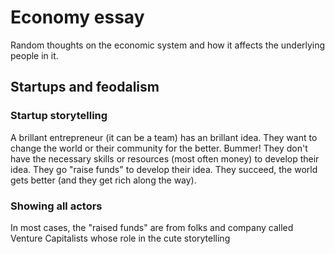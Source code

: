 # Economy essay

Random thoughts on the economic system and how it affects the underlying people in it.


## Startups and feodalism


### Startup storytelling

A brillant entrepreneur (it can be a team) has an brillant idea. They want to change the world or their community for the better.
Bummer! They don't have the necessary skills or resources (most often money) to develop their idea.
They go "raise funds" to develop their idea. They succeed, the world gets better (and they get rich along the way).


### Showing all actors

In most cases, the "raised funds" are from folks and company called Venture Capitalists whose role in the cute storytelling


